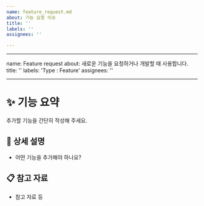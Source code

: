 ```yaml
---
name: feature_request.md
about: 기능 요청 이슈
title: ''
labels: ''
assignees: ''

---
```


---
name: Feature request
about: 새로운 기능을 요청하거나 개발할 때 사용합니다.
title: ''
labels: 'Type : Feature'
assignees: ''

---

# ✨ 기능 요약

추가할 기능을 간단히 작성해 주세요.

## 📝 상세 설명

- 어떤 기능을 추가해야 하나요?

## 📋 참고 자료

- 참고 자료 등

